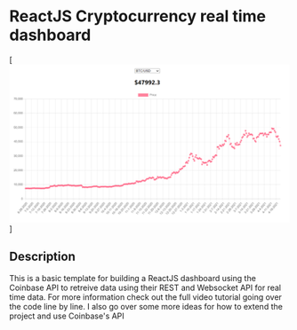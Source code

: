 # ReactJS Cryptocurrency real time dashboard

[![Screenshot](/public/btcChart.png?raw=true)]

## Description
This is a basic template for building a ReactJS dashboard using the Coinbase API to retreive data using their REST and Websocket API for real time data. For more information check out the full video tutorial going over the code line by line. I also go over some more ideas for how to extend the project and use Coinbase's API
